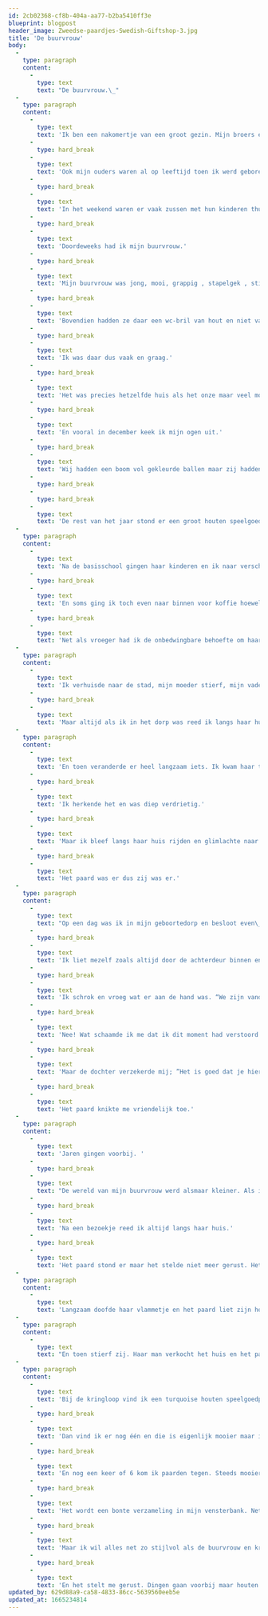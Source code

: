 ```yaml
---
id: 2cb02368-cf8b-404a-aa77-b2ba5410ff3e
blueprint: blogpost
header_image: Zweedse-paardjes-Swedish-Giftshop-3.jpg
title: 'De buurvrouw'
body:
  -
    type: paragraph
    content:
      -
        type: text
        text: "De buurvrouw.\_"
  -
    type: paragraph
    content:
      -
        type: text
        text: 'Ik ben een nakomertje van een groot gezin. Mijn broers en zussen zijn veel ouder en gingen het huis uit toen ik nog klein was.'
      -
        type: hard_break
      -
        type: text
        text: 'Ook mijn ouders waren al op leeftijd toen ik werd geboren.'
      -
        type: hard_break
      -
        type: text
        text: 'In het weekend waren er vaak zussen met hun kinderen thuis en die kinderen waren wel van mijn leeftijd dus dat was gezellig.'
      -
        type: hard_break
      -
        type: text
        text: 'Doordeweeks had ik mijn buurvrouw.'
      -
        type: hard_break
      -
        type: text
        text: 'Mijn buurvrouw was jong, mooi, grappig , stapelgek , stijlvol, lief, sterk, origineel en ze had 2 kinderen die bij mij op school zaten. En ze had een buitenlandse achtergrond en bracht een accent en gewoontes mee die ik niet kende en ontzettend spannend vond.'
      -
        type: hard_break
      -
        type: text
        text: 'Bovendien hadden ze daar een wc-bril van hout en niet van plastic zoals de onze. Dat was veel warmer aan je billen.'
      -
        type: hard_break
      -
        type: text
        text: 'Ik was daar dus vaak en graag.'
      -
        type: hard_break
      -
        type: text
        text: 'Het was precies hetzelfde huis als het onze maar veel moderner, en mooier vond ik. Er werd niet gerookt, ze hadden geen huisdieren en ze hadden geen stoffige vloerbedekking.'
      -
        type: hard_break
      -
        type: text
        text: 'En vooral in december keek ik mijn ogen uit.'
      -
        type: hard_break
      -
        type: text
        text: 'Wij hadden een boom vol gekleurde ballen maar zij hadden stijlvolle kerstversiering en ik vond dat veel beter.'
      -
        type: hard_break
      -
        type: hard_break
      -
        type: text
        text: 'De rest van het jaar stond er een groot houten speelgoed paard in de vensterbank, een Dalarna paard. Zoals alles vond ik ook dit paard prachtig. Bovendien was ik zo’n Penny-wafel, een paardenmeisje, dus paarden waren per definitie mooi.'
  -
    type: paragraph
    content:
      -
        type: text
        text: 'Na de basisschool gingen haar kinderen en ik naar verschillende scholen dus ik was daar niet meer dagelijks maar ik fietste elke dag langs haar huis en zag het geruststellende paard in de vensterbank staan.'
      -
        type: hard_break
      -
        type: text
        text: 'En soms ging ik toch even naar binnen voor koffie hoewel we allemaal echt uit elkaar gegroeid waren.'
      -
        type: hard_break
      -
        type: text
        text: 'Net als vroeger had ik de onbedwingbare behoefte om haar op de hoogte te houden van de hoogtepunten in mijn leven. Vroeger waren dat nieuwe lakschoenen of een cavia nu een vriendje, een trouwjurk, mijn eerstgeborene.'
  -
    type: paragraph
    content:
      -
        type: text
        text: 'Ik verhuisde naar de stad, mijn moeder stierf, mijn vader verkocht het huis. '
      -
        type: hard_break
      -
        type: text
        text: 'Maar altijd als ik in het dorp was reed ik langs haar huis en als ik geen tijd had om langs te gaan knikte het paard me toe; ''Ga maar, volgende keer beter''.'
  -
    type: paragraph
    content:
      -
        type: text
        text: 'En toen veranderde er heel langzaam iets. Ik kwam haar tegen in een winkel en ze wist niet wie ik was en op de begrafenis van mijn vader hoorde ik haar man uitleggen hoe onze familie in elkaar zat.'
      -
        type: hard_break
      -
        type: text
        text: 'Ik herkende het en was diep verdrietig.'
      -
        type: hard_break
      -
        type: text
        text: 'Maar ik bleef langs haar huis rijden en glimlachte naar het paard.'
      -
        type: hard_break
      -
        type: text
        text: 'Het paard was er dus zij was er.'
  -
    type: paragraph
    content:
      -
        type: text
        text: "Op een dag was ik in mijn geboortedorp en besloot even\_ bij haar langs te gaan hoewel ze mij allang niet meer herkende."
      -
        type: hard_break
      -
        type: text
        text: 'Ik liet mezelf zoals altijd door de achterdeur binnen en vond de hele familie in de woonkamer aan de koffie. Ze zaten bij elkaar alsof het een speciale dag was.'
      -
        type: hard_break
      -
        type: text
        text: 'Ik schrok en vroeg wat er aan de hand was. “We zijn vandaag voor het laatst samen want morgen wordt mama opgenomen” zei de dochter.'
      -
        type: hard_break
      -
        type: text
        text: 'Nee! Wat schaamde ik me dat ik dit moment had verstoord!'
      -
        type: hard_break
      -
        type: text
        text: 'Maar de dochter verzekerde mij; ”Het is goed dat je hier nu bent, je hoort erbij”.'
      -
        type: hard_break
      -
        type: text
        text: 'Het paard knikte me vriendelijk toe.'
  -
    type: paragraph
    content:
      -
        type: text
        text: 'Jaren gingen voorbij. '
      -
        type: hard_break
      -
        type: text
        text: "De wereld van mijn buurvrouw werd alsmaar kleiner. Als ik haar opzocht in het tehuis brabbelde\_ zij uitsluitend onverstaanbaar in haar moedertaal om dan ineens schaterend uit te roepen; “ach wat kan mij het ook schelen!” Dan brulden we van de lach."
      -
        type: hard_break
      -
        type: text
        text: 'Na een bezoekje reed ik altijd langs haar huis.'
      -
        type: hard_break
      -
        type: text
        text: 'Het paard stond er maar het stelde niet meer gerust. Het was alsof hij met z’n hoef over de grond krabde en haar met zijn ogen zocht. ‘Waar blijft ze toch?’'
  -
    type: paragraph
    content:
      -
        type: text
        text: 'Langzaam doofde haar vlammetje en het paard liet zijn hoofd hangen.'
  -
    type: paragraph
    content:
      -
        type: text
        text: "En toen stierf zij. Haar man verkocht het huis en het paard verdween. Een donkere vlek in de vensterbank. Een donkere vlek, punt.\_"
  -
    type: paragraph
    content:
      -
        type: text
        text: 'Bij de kringloop vind ik een turquoise houten speelgoedpaard en zet het in mijn vensterbank als eerbetoon aan mijn buurvrouw en in de hoop dat het net zo’n geruststellende uitstraling heeft.'
      -
        type: hard_break
      -
        type: text
        text: 'Dan vind ik er nog één en die is eigenlijk mooier maar ik kan die eerste niet zomaar weg doen natuurlijk.'
      -
        type: hard_break
      -
        type: text
        text: 'En nog een keer of 6 kom ik paarden tegen. Steeds mooier, geruststellender en kleuriger.'
      -
        type: hard_break
      -
        type: text
        text: 'Het wordt een bonte verzameling in mijn vensterbank. Net zo kleurig als onze kerstboom vroeger.'
      -
        type: hard_break
      -
        type: text
        text: 'Maar ik wil alles net zo stijlvol als de buurvrouw en krijg een idee. Ik verf alle houten speelgoedpaarden wit zodat ze bij elkaar horen. Het staat prachtig'
      -
        type: hard_break
      -
        type: text
        text: 'En het stelt me gerust. Dingen gaan voorbij maar houten speelgoedpaarden blijven.'
updated_by: 629d88a9-ca58-4833-86cc-5639560eeb5e
updated_at: 1665234814
---
```

